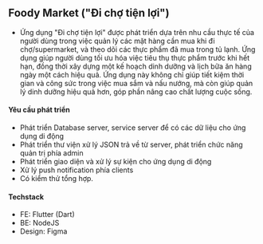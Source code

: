 ## Foody Market ("Đi chợ tiện lợi")
- Ứng dụng "Đi chợ tiện lợi" được phát triển dựa trên nhu cầu thực tế của người dùng trong việc quản lý các mặt hàng cần mua khi đi chợ/supermarket, và theo dõi các thực phẩm đã mua trong tủ lạnh. Ứng dụng giúp người dùng tối ưu hóa việc tiêu thụ thực phẩm trước khi hết hạn, đồng thời xây dựng một kế hoạch dinh dưỡng và lịch bữa ăn hàng ngày một cách hiệu quả. Ứng dụng này không chỉ giúp tiết kiệm thời gian và công sức trong việc mua sắm và nấu nướng, mà còn giúp quản lý dinh dưỡng hiệu quả hơn, góp phần nâng cao chất lượng cuộc sống.

#### Yêu cầu phát triển
- Phát triển Database server, service server để có các dữ liệu cho ứng dụng di động
- Phát triển thư viện xử lý JSON trả về từ server, phát triển chức năng quản trị phía admin
- Phát triển giao diện và xử lý sự kiện cho ứng dụng di động
- Xử lý push notification phía clients
- Có kiểm thử tổng hợp.

#### Techstack
- FE: Flutter (Dart)
- BE: NodeJS
- Design: Figma













